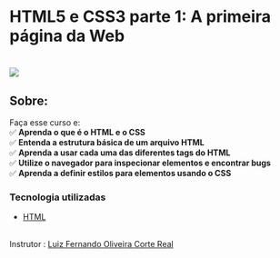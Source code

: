 # HTML5 e CSS3 parte 1: A primeira página da Web

<h1>
   <img src="https://scontent.fsjk2-1.fna.fbcdn.net/v/t1.0-9/87071225_3027754450589470_3570229094224232448_n.jpg?_nc_cat=107&ccb=1-3&_nc_sid=cdbe9c&_nc_ohc=F2ALvbxtjzcAX_GBHs_&_nc_oc=AQnkkpVqntGq-_9r-Y4OO8zRJv7beFwJ4AcUZogW5_wrNye19a7UZK1YbVQVNHSAGaFkN5isermloX_DHvt5Rv_q&_nc_ht=scontent.fsjk2-1.fna&oh=99f88458edc6685a8ce8839a514a5a04&oe=606BBEAF" border="0">
</h1>

## Sobre: 
Faça esse curso e:<br>
✅ **Aprenda o que é o HTML e o CSS**<br>
✅ **Entenda a estrutura básica de um arquivo HTML**<br>
✅ **Aprenda a usar cada uma das diferentes tags do HTML**<br>
✅ **Utilize o navegador para inspecionar elementos e encontrar bugs**<br>
✅ **Aprenda a definir estilos para elementos usando o CSS**<br>

###  Tecnologia utilizadas

* <a href="https://www.w3schools.com/html">HTML</a> 
<br><br>

Instrutor :  <a href="https://www.linkedin.com/in/lreal/" >Luiz Fernando Oliveira Corte Real</a>